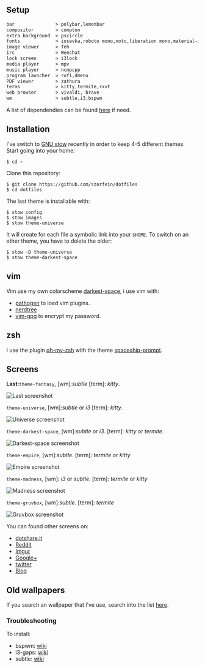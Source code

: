 ## Setup

```txt                              
bar               > polybar,lemonbar
compositor        > compton
extra background  > pscircle
fonts             > iosevka,roboto mono,noto,liberation mono,material-icons,dina
image viewer      > feh
irc               > Weechat
lock screen       > i3lock
media player      > mpv
music player      > ncmpcpp
program launcher  > rofi,dmenu
PDF viewer        > zathura
terms             > kitty,termite,rxvt
web browser       > vivaldi, brave
wm                > subtle,i3,bspwm
```
A list of dependendies can be found [here](https://raw.githubusercontent.com/szorfein/dotfiles/master/dependencies-list.txt) if need.

## Installation

I've switch to [GNU stow](http://www.gnu.org/software/stow/) recently in order to keep 4-5 different themes.  
Start going into your home:

    $ cd ~

Clone this repository:

    $ git clone https://github.com/szorfein/dotfiles
    $ cd dotfiles

The last theme is installable with:

    $ stow config
    $ stow images
    $ stow theme-universe

It will create for each file a symbolic link into your `$HOME`. 
To switch on an other theme, you have to delete the older:

    $ stow -D theme-universe
    $ stow theme-darkest-space

## vim

Vim use my own colorscheme [darkest-space](https://github.com/szorfein/darkest-space), i use vim with:
+ [pathogen](https://github.com/tpope/vim-pathogen) to load vim plugins.
+ [nerdtree](https://github.com/scrooloose/nerdtree)
+ [vim-gpg](https://github.com/jamessan/vim-gnupg) to encrypt my password.

## zsh

I use the plugin [oh-my-zsh](https://github.com/robbyrussell/oh-my-zsh) with the theme [spaceship-prompt](https://github.com/denysdovhan/spaceship-prompt).

## Screens

**Last**:`theme-fantasy`, [wm]:*subtle* [term]: *kitty*.

![Last screenshot](https://raw.githubusercontent.com/szorfein/dotfiles/master/screenshots/fantasy.jpg "fantasy")

`theme-universe`, [wm]:*subtle* or *i3* [term]: *kitty*.

![Universe screenshot](https://raw.githubusercontent.com/szorfein/dotfiles/master/screenshots/universe.jpg "universe")

`theme-darkest-space`, [wm]:*subtle* or *i3*. [term]: *kitty* or *termite*.

![Darkest-space screenshot](https://raw.githubusercontent.com/szorfein/dotfiles/master/screenshots/darkest-space.jpg "darkest-space")

`theme-empire`, [wm]:*subtle*. [term]: *termite* or *kitty*

![Empire screenshot](https://raw.githubusercontent.com/szorfein/dotfiles/master/screenshots/empire.jpg "empire")

`theme-madness`, [wm]: *i3* or *subtle*. [term]: *termite* or *kitty*

![Madness screenshot](https://raw.githubusercontent.com/szorfein/dotfiles/master/screenshots/madness.jpg "madness")

`theme-gruvbox`, [wm]:*subtle*. [term]: *termite*

![Gruvbox screenshot](https://raw.githubusercontent.com/szorfein/dotfiles/master/screenshots/gruvbox.jpg "gruvbox")

You can found other screens on:
+ [dotshare.it](http://dotshare.it/~szorfein/dots/)
+ [Reddit](https://www.reddit.com/user/szorfein/posts/)
+ [Imgur](https://imgur.com/user/Szorfein/submitted)
+ [Google+](https://plus.google.com/103351806729237673609)
+ [twitter](https://twitter.com/szorfein)
+ [Blog](https://szorfein.github.io/)

## Old wallpapers

If you search an wallpaper that i've use, search into the list [here](https://raw.githubusercontent.com/szorfein/dotfiles/master/wallpapers-list.txt).

### Troubleshooting

To install:  
+ bspwm: [wiki](https://github.com/szorfein/dotfiles/wiki/Install-BSPWM)  
+ i3-gaps: [wiki](https://github.com/szorfein/dotfiles/wiki/i3-gaps)
+ subtle: [wiki](https://github.com/szorfein/dotfiles/wiki/subtle)
